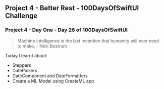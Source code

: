 ## Project 4 - Better Rest - 100DaysOfSwiftUI Challenge

### Project 4 - Day One - Day 26 of 100DaysOfSwiftUI

> Machine intelligence is the last invention that humanity will ever need to make. - Nick Bostrum

Today I learnt about: 
- Steppers
- DatePickers
- DateComponent and DateFormatters
- Create a ML Model using CreateML app
